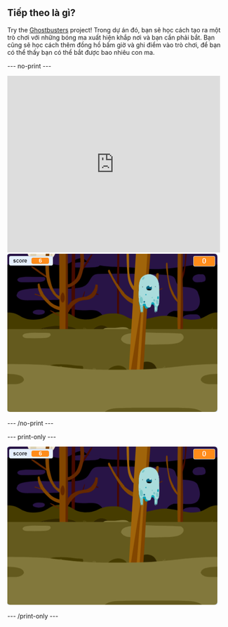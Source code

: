 ## Tiếp theo là gì?

Try the [Ghostbusters](https://projects.raspberrypi.org/en/projects/ghostbusters?utm_source=pathway&utm_medium=whatnext&utm_campaign=projects) project! Trong dự án đó, bạn sẽ học cách tạo ra một trò chơi với những bóng ma xuất hiện khắp nơi và bạn cần phải bắt. Bạn cũng sẽ học cách thêm đồng hồ bấm giờ và ghi điểm vào trò chơi, để bạn có thể thấy bạn có thể bắt được bao nhiêu con ma.

\--- no-print \---

<div class="scratch-preview">
  <iframe allowtransparency="true" width="485" height="402" src="https://scratch.mit.edu/projects/embed/276874679/?autostart=false" frameborder="0" scrolling="no"></iframe>
  <img src="images/ghostbusters-static.png">
</div>

\--- /no-print \---

\--- print-only \---

![showcase](images/ghostbusters-static.png)

\--- /print-only \---